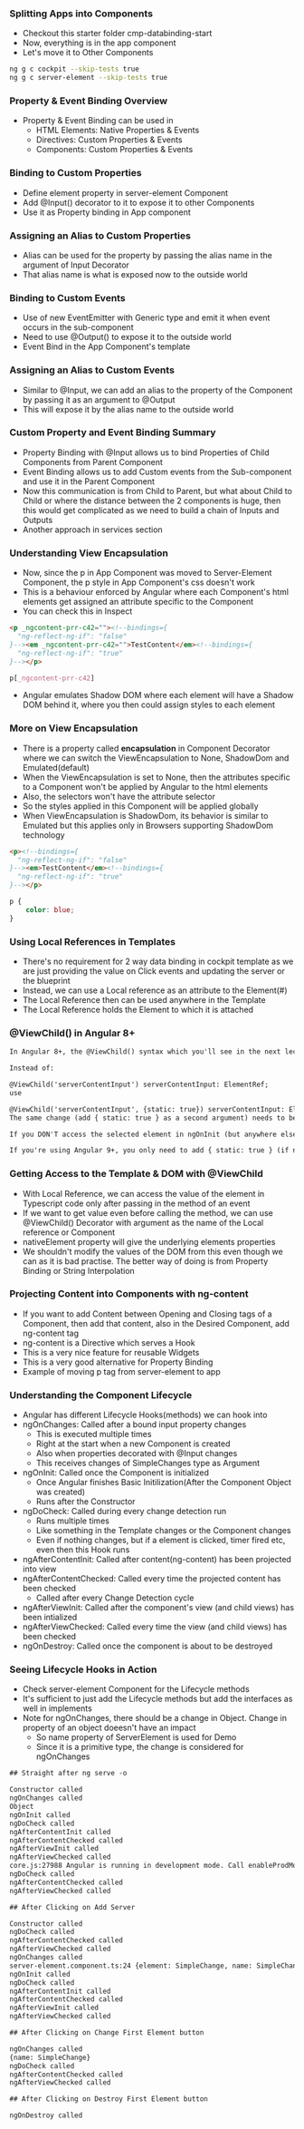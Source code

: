 ### Splitting Apps into Components

* Checkout this starter folder cmp-databinding-start 
* Now, everything is in the app component
* Let's move it to Other Components
```sh
ng g c cockpit --skip-tests true
ng g c server-element --skip-tests true
```

### Property & Event Binding Overview

* Property & Event Binding can be used in
  * HTML Elements: Native Properties & Events
  * Directives: Custom Properties & Events
  * Components: Custom Properties & Events

### Binding to Custom Properties

* Define element property in server-element Component
* Add @Input() decorator to it to expose it to other Components
* Use it as Property binding in App component

### Assigning an Alias to Custom Properties

* Alias can be used for the property by passing the alias name in the argument of Input Decorator
* That alias name is what is exposed now to the outside world

### Binding to Custom Events

* Use of new EventEmitter with Generic type and emit it when event occurs in the sub-component
* Need to use @Output() to expose it to the outside world
* Event Bind in the App Component's template

### Assigning an Alias to Custom Events

* Similar to @Input, we can add an alias to the property of the Component by passing it as an argument to @Output
* This will expose it by the alias name to the outside world

### Custom Property and Event Binding Summary

* Property Binding with @Input allows us to bind Properties of Child Components from Parent Component
* Event Binding allows us to add Custom events from the Sub-component and use it in the Parent Component
* Now this communication is from Child to Parent, but what about Child to Child or where the distance between the 2 components is huge, then this would get complicated as we need to build a chain of Inputs and Outputs
* Another approach in services section

### Understanding View Encapsulation

* Now, since the p in App Component was moved to Server-Element Component, the p style in App Component's css doesn't work
* This is a behaviour enforced by Angular where each Component's html elements get assigned an attribute specific to the Component
* You can check this in Inspect
```html
<p _ngcontent-prr-c42=""><!--bindings={
  "ng-reflect-ng-if": "false"
}--><em _ngcontent-prr-c42="">TestContent</em><!--bindings={
  "ng-reflect-ng-if": "true"
}--></p>
```
```css
p[_ngcontent-prr-c42]
```
* Angular emulates Shadow DOM where each element will have a Shadow DOM behind it, where you then could assign styles to each element

### More on View Encapsulation

* There is a property called **encapsulation** in Component Decorator where we can switch the ViewEncapsulation to None, ShadowDom and Emulated(default)
* When the ViewEncapsulation is set to None, then the attributes specific to a Component won't be applied by Angular to the html elements
* Also, the selectors won't have the attribute selector
* So the styles applied in this Component will be applied globally
* When ViewEncapsulation is ShadowDom, its behavior is similar to Emulated but this applies only in Browsers supporting ShadowDom technology
```html
<p><!--bindings={
  "ng-reflect-ng-if": "false"
}--><em>TestContent</em><!--bindings={
  "ng-reflect-ng-if": "true"
}--></p>
```
```css
p {
    color: blue;
}
```

### Using Local References in Templates

* There's no requirement for 2 way data binding in cockpit template as we are just providing the value on Click events and updating the server or the blueprint
* Instead, we can use a Local reference as an attribute to the Element(#)
* The Local Reference then can be used anywhere in the Template
* The Local Reference holds the Element to which it is attached

### @ViewChild() in Angular 8+

```txt
In Angular 8+, the @ViewChild() syntax which you'll see in the next lecture needs to be changed slightly:

Instead of:

@ViewChild('serverContentInput') serverContentInput: ElementRef;
use

@ViewChild('serverContentInput', {static: true}) serverContentInput: ElementRef;
The same change (add { static: true } as a second argument) needs to be applied to ALL usages of @ViewChild() (and also @ContentChild() which you'll learn about later) IF you plan on accessing the selected element inside of ngOnInit().

If you DON'T access the selected element in ngOnInit (but anywhere else in your component), set static: false instead!

If you're using Angular 9+, you only need to add { static: true } (if needed) but not { static: false }.
```

### Getting Access to the Template & DOM with @ViewChild

* With Local Reference, we can access the value of the element in Typescript code only after passing in the method of an event
* If we want to get value even before calling the method, we can use @ViewChild() Decorator with argument as the name of the Local reference or Component
* nativeElement property will give the underlying elements properties
* We shouldn't modify the values of the DOM from this even though we can as it is bad practise. The better way of doing is from Property Binding or String Interpolation

### Projecting Content into Components with ng-content

* If you want to add Content between Opening and Closing tags of a Component, then add that content, also in the Desired Component, add ng-content tag
* ng-content is a Directive which serves a Hook
* This is a very nice feature for reusable Widgets
* This is a very good alternative for Property Binding
* Example of moving p tag from server-element to app

### Understanding the Component Lifecycle

* Angular has different Lifecycle Hooks(methods) we can hook into
* ngOnChanges: Called after a bound input property changes
  * This is executed multiple times
  * Right at the start when a new Component is created
  * Also when properties decorated with @Input changes
  * This receives changes of SimpleChanges type as Argument
* ngOnInit: Called once the Component is initialized
  * Once Angular finishes Basic Initilization(After the Component Object was created)
  * Runs after the Constructor
* ngDoCheck: Called during every change detection run
  * Runs multiple times
  * Like something in the Template changes or the Component changes
  * Even if nothing changes, but if a element is clicked, timer fired etc, even then this Hook runs
* ngAfterContentInit: Called after content(ng-content) has been projected into view
* ngAfterContentChecked: Called every time the projected content has been checked
  * Called after every Change Detection cycle
* ngAfterViewInit: Called after the component's view (and child views) has been intialized
* ngAfterViewChecked: Called every time the view (and child views) has been checked
* ngOnDestroy: Called once the component is about to be destroyed

### Seeing Lifecycle Hooks in Action

* Check server-element Component for the Lifecycle methods
* It's sufficient to just add the Lifecycle methods but add the interfaces as well in implements
* Note for ngOnChanges, there should be a change in Object. Change in property of an object doeesn't have an impact
  * So name property of ServerElement is used for Demo
  * Since it is a primitive type, the change is considered for ngOnChanges
```txt
## Straight after ng serve -o

Constructor called
ngOnChanges called
Object
ngOnInit called
ngDoCheck called
ngAfterContentInit called
ngAfterContentChecked called
ngAfterViewInit called
ngAfterViewChecked called
core.js:27988 Angular is running in development mode. Call enableProdMode() to enable production mode.
ngDoCheck called
ngAfterContentChecked called
ngAfterViewChecked called

## After Clicking on Add Server

Constructor called
ngDoCheck called
ngAfterContentChecked called
ngAfterViewChecked called
ngOnChanges called
server-element.component.ts:24 {element: SimpleChange, name: SimpleChange} ... expand to check more properties 
ngOnInit called
ngDoCheck called
ngAfterContentInit called
ngAfterContentChecked called
ngAfterViewInit called
ngAfterViewChecked called

## After Clicking on Change First Element button

ngOnChanges called
{name: SimpleChange}
ngDoCheck called
ngAfterContentChecked called
ngAfterViewChecked called

## After Clicking on Destroy First Element button

ngOnDestroy called
```